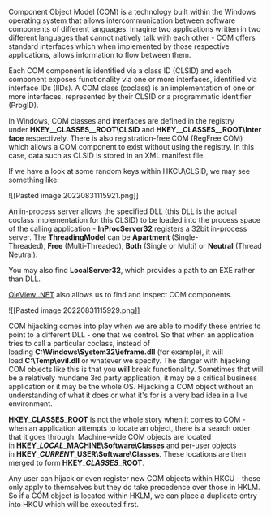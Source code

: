 Component Object Model (COM) is a technology built within the Windows operating system that allows intercommunication between software components of different languages. Imagine two applications written in two different languages that cannot natively talk with each other - COM offers standard interfaces which when implemented by those respective applications, allows information to flow between them.

Each COM component is identified via a class ID (CLSID) and each component exposes functionality via one or more interfaces, identified via interface IDs (IIDs). A COM class (coclass) is an implementation of one or more interfaces, represented by their CLSID or a programmatic identifier (ProgID).

In Windows, COM classes and interfaces are defined in the registry under **HKEY__CLASSES__ROOT\CLSID** and **HKEY__CLASSES__ROOT\Interface** respectively. There is also registration-free COM (RegFree COM) which allows a COM component to exist without using the registry. In this case, data such as CLSID is stored in an XML manifest file.

If we have a look at some random keys within HKCU\CLSID, we may see something like:

![[Pasted image 20220831115921.png]]

An in-process server allows the specified DLL (this DLL is the actual coclass implementation for this CLSID) to be loaded into the process space of the calling application - **InProcServer32** registers a 32bit in-process server. The **ThreadingModel** can be **Apartment** (Single-Threaded), **Free** (Multi-Threaded), **Both** (Single or Multi) or **Neutral** (Thread Neutral).

You may also find **LocalServer32**, which provides a path to an EXE rather than DLL.

[OleView .NET](https://github.com/tyranid/oleviewdotnet) also allows us to find and inspect COM components.

![[Pasted image 20220831115929.png]]

COM hijacking comes into play when we are able to modify these entries to point to a different DLL - one that we control. So that when an application tries to call a particular coclass, instead of loading **C:\\Windows\\System32\\ieframe.dll** (for example), it will load **C:\Temp\evil.dll** or whatever we specify. The danger with hijacking COM objects like this is that you **will** break functionality. Sometimes that will be a relatively mundane 3rd party application, it may be a critical business application or it may be the whole OS. Hijacking a COM object without an understanding of what it does or what it's for is a very bad idea in a live environment.

**HKEY_CLASSES_ROOT** is not the whole story when it comes to COM - when an application attempts to locate an object, there is a search order that it goes through. Machine-wide COM objects are located in **HKEY\__LOCAL_\_MACHINE\\Software\\Classes** and per-user objects in **HKEY\__CURRENT_\_USER\\Software\\Classes**. These locations are then merged to form **HKEY\__CLASSES_\_ROOT**.

Any user can hijack or even register new COM objects within HKCU - these only apply to themselves but they do take precedence over those in HKLM. So if a COM object is located within HKLM, we can place a duplicate entry into HKCU which will be executed first.